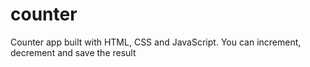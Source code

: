 # counter
Counter app built with HTML, CSS and JavaScript. You can increment, decrement and save the result
